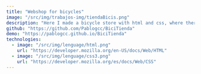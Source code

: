 ```yaml
---
title: "Webshop for bicycles"
image: "/src/img/trabajos-img/tiendaBicis.png"
description: "Here I made a bicycle store with html and css, where there is an index with the different sections and they take you to different pages where the products are on cards with an image, a brief description and a button to buy them, as well as a header with a navigation bar and a footer."
github: "https://github.com/Pablogcc/BiciTienda"
demo: "https://pablogcc.github.io/BiciTienda"
technologies:
  - image: "/src/img/lenguage/html.png"
    url: "https://developer.mozilla.org/en-US/docs/Web/HTML"
  - image: "/src/img/lenguage/css3.png"
    url: "https://developer.mozilla.org/es/docs/Web/CSS"
---
```

